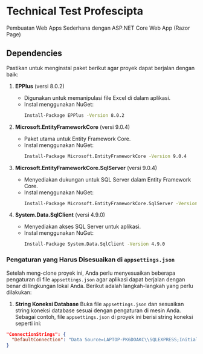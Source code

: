 # Technical Test Profescipta

Pembuatan Web Apps Sederhana dengan ASP.NET Core Web App (Razor Page)

## Dependencies

Pastikan untuk menginstal paket berikut agar proyek dapat berjalan dengan baik:

1. **EPPlus** (versi 8.0.2)
   - Digunakan untuk memanipulasi file Excel di dalam aplikasi.
   - Instal menggunakan NuGet:
     ```bash
     Install-Package EPPlus -Version 8.0.2
     ```

2. **Microsoft.EntityFrameworkCore** (versi 9.0.4)
   - Paket utama untuk Entity Framework Core.
   - Instal menggunakan NuGet:
     ```bash
     Install-Package Microsoft.EntityFrameworkCore -Version 9.0.4
     ```

3. **Microsoft.EntityFrameworkCore.SqlServer** (versi 9.0.4)
   - Menyediakan dukungan untuk SQL Server dalam Entity Framework Core.
   - Instal menggunakan NuGet:
     ```bash
     Install-Package Microsoft.EntityFrameworkCore.SqlServer -Version 9.0.4
     ```

4. **System.Data.SqlClient** (versi 4.9.0)
   - Menyediakan akses SQL Server untuk aplikasi.
   - Instal menggunakan NuGet:
     ```bash
     Install-Package System.Data.SqlClient -Version 4.9.0
     ```

### Pengaturan yang Harus Disesuaikan di `appsettings.json`

Setelah meng-clone proyek ini, Anda perlu menyesuaikan beberapa pengaturan di file `appsettings.json` agar aplikasi dapat berjalan dengan benar di lingkungan lokal Anda. Berikut adalah langkah-langkah yang perlu dilakukan:

1. **String Koneksi Database**
Buka file `appsettings.json` dan sesuaikan string koneksi database sesuai dengan pengaturan di mesin Anda. Sebagai contoh, file `appsettings.json` di proyek ini berisi string koneksi seperti ini:

```json
"ConnectionStrings": {
  "DefaultConnection": "Data Source=LAPTOP-PK6DOAKC\\SQLEXPRESS;Initial Catalog=TechnicalTestProfescipta;Integrated Security=True;Trust Server Certificate=True"
}
